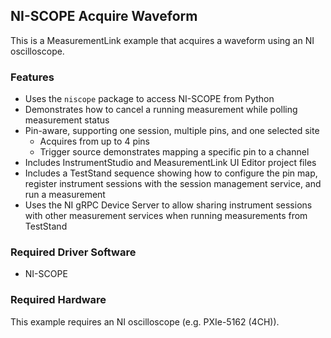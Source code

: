 ## NI-SCOPE Acquire Waveform

This is a MeasurementLink example that acquires a waveform using an NI oscilloscope.

### Features

- Uses the `niscope` package to access NI-SCOPE from Python
- Demonstrates how to cancel a running measurement while polling measurement status
- Pin-aware, supporting one session, multiple pins, and one selected site
  - Acquires from up to 4 pins
  - Trigger source demonstrates mapping a specific pin to a channel
- Includes InstrumentStudio and MeasurementLink UI Editor project files
- Includes a TestStand sequence showing how to configure the pin map, register
  instrument sessions with the session management service, and run a measurement
- Uses the NI gRPC Device Server to allow sharing instrument sessions with other
  measurement services when running measurements from TestStand

### Required Driver Software

- NI-SCOPE

### Required Hardware

This example requires an NI oscilloscope (e.g. PXIe-5162 (4CH)).